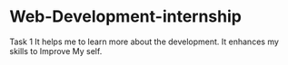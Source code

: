 # Web-Development-internship
Task 1 It helps me to learn more about the development. It enhances my skills to Improve My self.
